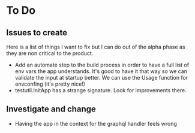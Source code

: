 # To Do

## Issues to create

Here is a list of things I want to fix but I can do out of the alpha phase as
they are non critical to the product.

- Add an automate step to the build process in order to have a full list of
  env vars the app understands. It's good to have it that way so we can
  validate the input at startup better. We can use the Usage function for
  envconfing (it's pretty nice!)
- testutil.InitApp has a strange signature. Look for improvements there.

## Investigate and change

- Having the app in the context for the graphql handler feels wrong
